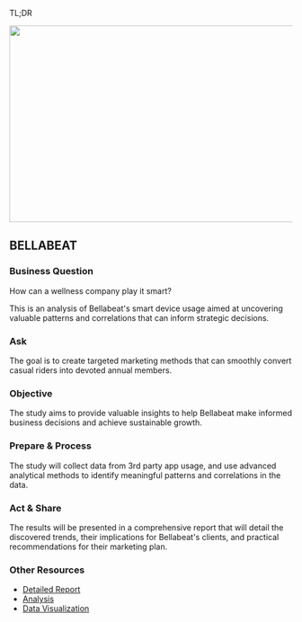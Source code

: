 TL;DR

<img src="../../../fitness.jpg" align="center" height="350" width="600"/>


## BELLABEAT

### Business Question
How can a wellness company play it smart? 

<p>This is an analysis of Bellabeat's smart device usage aimed at uncovering valuable patterns and correlations that can inform strategic decisions.</p>

### Ask
The goal is to create targeted marketing methods that can smoothly convert casual riders into devoted annual members. 
### Objective
The study aims to provide valuable insights to help Bellabeat make informed business decisions and achieve sustainable growth.
### Prepare & Process
The study will collect data from 3rd party app usage, and use advanced analytical methods to identify meaningful patterns and correlations in the data. 
### Act & Share
The results will be presented in a comprehensive report that will detail the discovered trends, their implications for Bellabeat's clients, and practical recommendations for their marketing plan.

### Other Resources
* <a href="https://docs.google.com/document/d/1pprCcYPz2k9raI7Tr77yckQAm5UIjkQsJn0iGUU9BCA/edit?usp=sharing" target=”_blank”>Detailed Report</a>
* <a href="https://www.kaggle.com/code/bisolaogunye/bellabeat-smart-device-usage" target=”_blank”>Analysis</a>
* <a href="https://public.tableau.com/views/BellabeatDashboard_16984220439700/BellabeatUserSmartWatchAnalysisDashboard?:language=en-US&:display_count=n&:origin=viz_share_link" target=”_blank”>Data Visualization</a>
